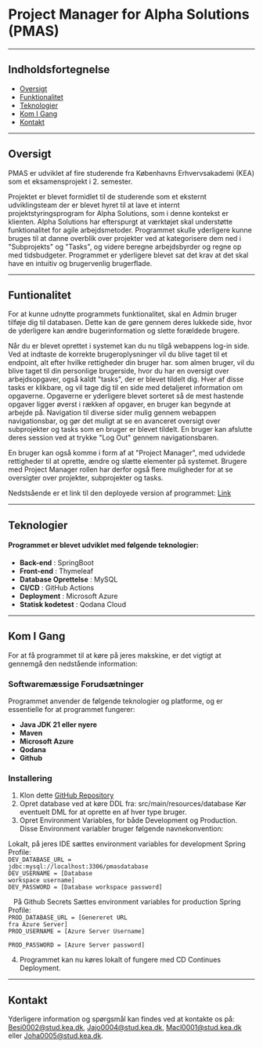 # Project Manager for Alpha Solutions (PMAS)

---

## Indholdsfortegnelse
- [Oversigt](#oversigt)
- [Funktionalitet](#funtionalitet)
- [Teknologier](#teknologier)
- [Kom I Gang](#kom-i-gang)
- [Kontakt](#kontakt)

---

## Oversigt
PMAS er udviklet af fire studerende fra Københavns Erhvervsakademi (KEA) som et eksamensprojekt i 2. semester.

Projektet er blevet formidlet til de studerende som et eksternt udviklingsteam der er blevet hyret til at lave et internt 
projektstyringsprogram for Alpha Solutions, som i denne kontekst er klienten.
Alpha Solutions har efterspurgt at værktøjet skal understøtte funktionalitet for agile arbejdsmetoder. 
Programmet skulle yderligere kunne bruges til at danne overblik over projekter ved at kategorisere dem ned i "Subprojekts" og "Tasks", og videre 
beregne arbejdsbyrder og regne op med tidsbudgeter.
Programmet er yderligere blevet sat det krav at det skal have en intuitiv og brugervenlig brugerflade.

---

## Funtionalitet
For at kunne udnytte programmets funktionalitet, skal en Admin bruger tilføje dig til databasen. 
Dette kan de gøre gennem deres lukkede side, hvor de yderligere kan ændre bugerinformation og slette forældede brugere.

Når du er blevet oprettet i systemet kan du nu tilgå webappens log-in side.
Ved at indtaste de korrekte brugeroplysninger vil du blive taget til et endpoint, alt efter hvilke rettigheder din bruger har.
som almen bruger, vil du blive taget til din personlige brugerside, hvor du har en oversigt over arbejdsopgaver, også kaldt "tasks", der er blevet tildelt dig.
Hver af disse tasks er klikbare, og vil tage dig til en side med detaljeret information om opgaverne.
Opgaverne er yderligere blevet sorteret så de mest hastende opgaver ligger øverst i rækken af opgaver, en bruger kan begynde at arbejde på.
Navigation til diverse sider mulig gennem webappen navigationsbar, og gør det muligt at se en avanceret oversigt over subprojekter og tasks som en bruger er blevet tildelt.
En bruger kan afslutte deres session ved at trykke "Log Out" gennem navigationsbaren.

En bruger kan også komme i form af at "Project Manager", med udvidede rettigheder til at oprette, ændre og slætte elementer på systemet.
Brugere med Project Manager rollen har derfor også flere muligheder for at se oversigter over projekter, subprojekter og tasks.

Nedstsående er et link til den deployede version af programmet:
[Link](https://pmas5-dfcxeqekc2awech2.francecentral-01.azurewebsites.net/)

---

## Teknologier
#### Programmet er blevet udviklet med følgende teknologier:
* **Back-end** : SpringBoot
* **Front-end** : Thymeleaf
* **Database Oprettelse** : MySQL
* **CI/CD** : GitHub Actions
* **Deployment** : Microsoft Azure
* **Statisk kodetest** : Qodana Cloud

---

## Kom I Gang
For at få programmet til at køre på jeres makskine, er det vigtigt at gennemgå den nedstående information:

### Softwaremæssige Forudsætninger
Programmet anvender de følgende teknologier og platforme, og er essentielle for at programmet fungerer:

* **Java JDK 21 eller nyere**
* **Maven**
* **Microsoft Azure** 
* **Qodana**
* **Github**



### Installering 
1. Klon dette [GitHub Repository](https://github.com/BenjaminSierotaKEA/PMAS)
2. Opret database ved at køre DDL fra: src/main/resources/database 
Kør eventuelt DML for at oprette en af hver type bruger.
3. Opret Environment Variables, for både Development og Production. Disse Environment variabler bruger følgende navnekonvention:

Lokalt, på jeres IDE sættes environment variables for development Spring Profile:
<code>
<br>DEV_DATABASE_URL = jdbc:mysql://localhost:3306/pmasdatabase 
<br>DEV_USERNAME = [Database workspace username]
<br>DEV_PASSWORD = [Database workspace password]
</br>
</code>
På Github Secrets Sættes environment variables for production Spring Profile:
<code>
   <br>PROD_DATABASE_URL = [Genereret URL fra Azure Server]
   <br>PROD_USERNAME = [Azure Server Username]
   <br>PROD_PASSWORD = [Azure Server password]
</code>

4. Programmet kan nu køres lokalt of fungere med CD Continues Deployment.

---

## Kontakt

Yderligere information og spørgsmål kan findes ved at kontakte os på:
[Besi0002@stud.kea.dk](mailto:Besi0002@stud.kea.dk),
[Jajo0004@stud.kea.dk](mailto:Jajo0004@stud.kea.dk),
[Macl0001@stud.kea.dk](mailto:Macl0001@stud.kea.dk) eller
[Joha0005@stud.kea.dk](mailto:Jajo0004@stud.kea.dk).


